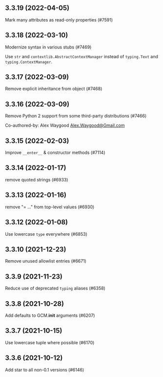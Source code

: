 ## 3.3.19 (2022-04-05)

Mark many attributes as read-only properties (#7591)

## 3.3.18 (2022-03-10)

Modernize syntax in various stubs (#7469)

Use `str` and `contextlib.AbstractContextManager` instead of `typing.Text` and `typing.ContextManager`.

## 3.3.17 (2022-03-09)

Remove explicit inheritance from object (#7468)

## 3.3.16 (2022-03-09)

Remove Python 2 support from some third-party distributions (#7466)

Co-authored-by: Alex Waygood <Alex.Waygood@Gmail.com>

## 3.3.15 (2022-02-03)

Improve `__enter__` & constructor methods (#7114)

## 3.3.14 (2022-01-17)

remove quoted strings (#6933)

## 3.3.13 (2022-01-16)

remove "= ..." from top-level values (#6930)

## 3.3.12 (2022-01-08)

Use lowercase `type` everywhere (#6853)

## 3.3.10 (2021-12-23)

Remove unused allowlist entries (#6671)

## 3.3.9 (2021-11-23)

Reduce use of deprecated `typing` aliases (#6358)

## 3.3.8 (2021-10-28)

Add defaults to GCM.__init__ arguments (#6207)

## 3.3.7 (2021-10-15)

Use lowercase tuple where possible (#6170)

## 3.3.6 (2021-10-12)

Add star to all non-0.1 versions (#6146)

